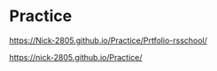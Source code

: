 # Practice
https://Nick-2805.github.io/Practice/Prtfolio-rsschool/

https://nick-2805.github.io/Practice/
